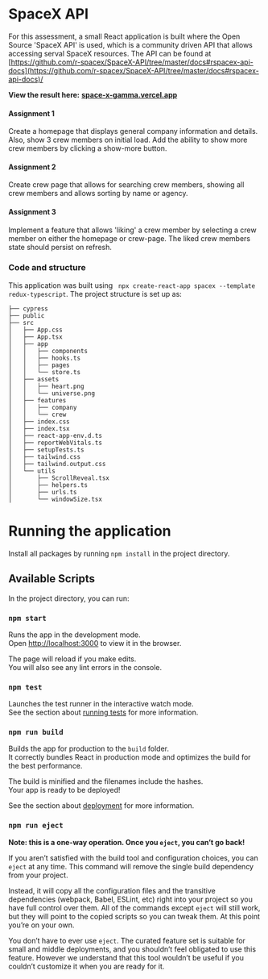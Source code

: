 # SpaceX API

For this assessment, a small React application is built where the Open Source 'SpaceX API' is used, which is a community driven API that allows accessing serval SpaceX resources.
The API can be found at [https://github.com/r-spacex/SpaceX-API/tree/master/docs#rspacex-api-docs](https://github.com/r-spacex/SpaceX-API/tree/master/docs#rspacex-api-docs)/


__View the result here:__
__[space-x-gamma.vercel.app](https://space-x-gamma.vercel.app/)__

#### Assignment 1
Create a homepage that displays general company information and details. 
Also, show 3 crew members on initial load. Add the ability to show more crew members by clicking a show-more button.

#### Assignment 2
Create crew page that allows for searching crew members, showing all crew members and allows sorting by name or agency.

#### Assignment 3
Implement a feature that allows 'liking' a crew member by selecting a crew member on either the homepage or crew-page.
The liked crew members state should persist on refresh.

### Code and structure
This application was built using ` npx create-react-app spacex --template redux-typescript`.
The project structure is set up as:
```
├── cypress
├── public
├── src
│   ├── App.css
│   ├── App.tsx
│   ├── app
│   │   ├── components
│   │   ├── hooks.ts
│   │   ├── pages
│   │   └── store.ts
│   ├── assets
│   │   ├── heart.png
│   │   └── universe.png
│   ├── features
│   │   ├── company
│   │   └── crew
│   ├── index.css
│   ├── index.tsx
│   ├── react-app-env.d.ts
│   ├── reportWebVitals.ts
│   ├── setupTests.ts
│   ├── tailwind.css
│   ├── tailwind.output.css
│   └── utils
│       ├── ScrollReveal.tsx
│       ├── helpers.ts
│       ├── urls.ts
│       └── windowSize.tsx
```


# Running the application

Install all packages by running `npm install` in the project directory.

## Available Scripts

In the project directory, you can run:

### `npm start`

Runs the app in the development mode.\
Open [http://localhost:3000](http://localhost:3000) to view it in the browser.

The page will reload if you make edits.\
You will also see any lint errors in the console.

### `npm test`

Launches the test runner in the interactive watch mode.\
See the section about [running tests](https://facebook.github.io/create-react-app/docs/running-tests) for more information.

### `npm run build`

Builds the app for production to the `build` folder.\
It correctly bundles React in production mode and optimizes the build for the best performance.

The build is minified and the filenames include the hashes.\
Your app is ready to be deployed!

See the section about [deployment](https://facebook.github.io/create-react-app/docs/deployment) for more information.

### `npm run eject`

**Note: this is a one-way operation. Once you `eject`, you can’t go back!**

If you aren’t satisfied with the build tool and configuration choices, you can `eject` at any time. This command will remove the single build dependency from your project.

Instead, it will copy all the configuration files and the transitive dependencies (webpack, Babel, ESLint, etc) right into your project so you have full control over them. All of the commands except `eject` will still work, but they will point to the copied scripts so you can tweak them. At this point you’re on your own.

You don’t have to ever use `eject`. The curated feature set is suitable for small and middle deployments, and you shouldn’t feel obligated to use this feature. However we understand that this tool wouldn’t be useful if you couldn’t customize it when you are ready for it.
